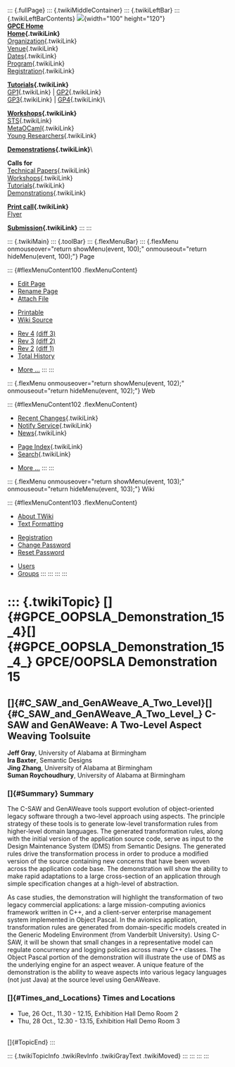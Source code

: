 ::: {.fullPage}
::: {.twikiMiddleContainer}
::: {.twikiLeftBar}
::: {.twikiLeftBarContents}
![](../pub/Gpce04/WebLeftBar/gpce-logo.jpg){width="100" height="120"}\
**[GPCE Home](http://www.gpce.org)**\
**[Home](WebHome){.twikiLink}**\
[Organization](ConferenceOrganization){.twikiLink}\
[Venue](ConferenceVenue){.twikiLink}\
[Dates](ImportantDates){.twikiLink}\
[Program](ConferenceProgram){.twikiLink}\
[Registration](ConferenceRegistration){.twikiLink}

**[Tutorials](GpceTutorials){.twikiLink}**\
[GP1](TutorialGP1){.twikiLink} \| [GP2](TutorialGP2){.twikiLink}\
[GP3](TutorialGP3){.twikiLink} \| [GP4](TutorialGP4){.twikiLink}\

**[Workshops](GpceWorkshops){.twikiLink}**\
[STS](STS){.twikiLink}\
[MetaOCaml](http://www.program-transformation.org/Gpce04/MetaOCaml){.twikiLink}\
[Young
Researchers](http://www.program-transformation.org/Gpce04/YoungResearchers){.twikiLink}

**[Demonstrations](GpceDemonstrations){.twikiLink}**\

**Calls for**\
[Technical Papers](CallForPapers){.twikiLink}\
[Workshops](CallForWorkshops){.twikiLink}\
[Tutorials](CallForTutorials){.twikiLink}\
[Demonstrations](CallForDemonstrations){.twikiLink}

**[Print call](PrintCall){.twikiLink}**\
[Flyer](http://www.cs.uu.nl/~visser/GPCE04-CfC.pdf)

**[Submission](ElectronicSubmission){.twikiLink}**
:::
:::

::: {.twikiMain}
::: {.toolBar}
::: {.flexMenuBar}
::: {.flexMenu onmouseover="return showMenu(event, 100);" onmouseout="return hideMenu(event, 100);"}
Page

::: {#flexMenuContent100 .flexMenuContent}
-   [Edit
    Page](http://www.program-transformation.org/edit/Gpce04/GpceDemo5?t=1536827625)
-   [Rename
    Page](http://www.program-transformation.org/rename/Gpce04/GpceDemo5)
-   [Attach
    File](http://www.program-transformation.org/attach/Gpce04/GpceDemo5)

<!-- -->

-   [Printable](http://www.program-transformation.org/view/Gpce04/GpceDemo5?skin=print.pattern)
-   [Wiki
    Source](http://www.program-transformation.org/view/Gpce04/GpceDemo5?skin=text&raw=on&contenttype=text/plain)

<!-- -->

-   [Rev
    4](http://www.program-transformation.org/view/Gpce04/GpceDemo5?rev=1.4)
    [(diff 3)](http://www.program-transformation.org/rdiff/Gpce04/GpceDemo5?rev1=1.4&rev2=1.3)
-   [Rev
    3](http://www.program-transformation.org/view/Gpce04/GpceDemo5?rev=1.3)
    [(diff 2)](http://www.program-transformation.org/rdiff/Gpce04/GpceDemo5?rev1=1.3&rev2=1.2)
-   [Rev
    2](http://www.program-transformation.org/view/Gpce04/GpceDemo5?rev=1.2)
    [(diff 1)](http://www.program-transformation.org/rdiff/Gpce04/GpceDemo5?rev1=1.2&rev2=1.1)
-   [Total
    History](http://www.program-transformation.org/rdiff/Gpce04/GpceDemo5)

<!-- -->

-   [More
    \...](http://www.program-transformation.org/oops/Gpce04/GpceDemo5?template=oopsmore&param1=1.4&param2=1.4)
:::
:::

::: {.flexMenu onmouseover="return showMenu(event, 102);" onmouseout="return hideMenu(event, 102);"}
Web

::: {#flexMenuContent102 .flexMenuContent}
-   [Recent Changes](WebChanges){.twikiLink}
-   [Notify Service](WebNotify){.twikiLink}
-   [News](WebNews){.twikiLink}

<!-- -->

-   [Page Index](WebIndex){.twikiLink}
-   [Search](WebSearch){.twikiLink}

<!-- -->

-   [More
    \...](http://www.program-transformation.org/oops/Gpce04/GpceDemo5?template=oopsmore&param1=1.4&param2=1.4)
:::
:::

::: {.flexMenu onmouseover="return showMenu(event, 103);" onmouseout="return hideMenu(event, 103);"}
Wiki

::: {#flexMenuContent103 .flexMenuContent}
-   [About
    TWiki](http://www.program-transformation.org/view/TWiki/WebHome)
-   [Text
    Formatting](http://www.program-transformation.org/view/TWiki/TextFormattingRules)

<!-- -->

-   [Registration](http://www.program-transformation.org/view/TWiki/TWikiRegistration)
-   [Change
    Password](http://www.program-transformation.org/view/TWiki/ChangePassword)
-   [Reset
    Password](http://www.program-transformation.org/view/TWiki/ResetPassword)

<!-- -->

-   [Users](http://www.program-transformation.org/view/Main/TWikiUsers)
-   [Groups](http://www.program-transformation.org/view/Main/TWikiGroups)
:::
:::
:::
:::

::: {.twikiTopic}
[]{#GPCE_OOPSLA_Demonstration_15_4}[]{#GPCE_OOPSLA_Demonstration_15_4_} GPCE/OOPSLA Demonstration 15
====================================================================================================

[]{#C_SAW_and_GenAWeave_A_Two_Level}[]{#C_SAW_and_GenAWeave_A_Two_Level_} C-SAW and GenAWeave: A Two-Level Aspect Weaving Toolsuite
-----------------------------------------------------------------------------------------------------------------------------------

**Jeff Gray**, University of Alabama at Birmingham\
**Ira Baxter**, Semantic Designs\
**Jing Zhang**, University of Alabama at Birmingham\
**Suman Roychoudhury**, University of Alabama at Birmingham

### []{#Summary} Summary

The C-SAW and GenAWeave tools support evolution of object-oriented
legacy software through a two-level approach using aspects. The
principle strategy of these tools is to generate low-level
transformation rules from higher-level domain languages. The generated
transformation rules, along with the initial version of the application
source code, serve as input to the Design Maintenance System (DMS) from
Semantic Designs. The generated rules drive the transformation process
in order to produce a modified version of the source containing new
concerns that have been woven across the application code base. The
demonstration will show the ability to make rapid adaptations to a large
cross-section of an application through simple specification changes at
a high-level of abstraction.

As case studies, the demonstration will highlight the transformation of
two legacy commercial applications: a large mission-computing avionics
framework written in C++, and a client-server enterprise management
system implemented in Object Pascal. In the avionics application,
transformation rules are generated from domain-specific models created
in the Generic Modeling Environment (from Vanderbilt University). Using
C-SAW, it will be shown that small changes in a representative model can
regulate concurrency and logging policies across many C++ classes. The
Object Pascal portion of the demonstration will illustrate the use of
DMS as the underlying engine for an aspect weaver. A unique feature of
the demonstration is the ability to weave aspects into various legacy
languages (not just Java) at the source level using GenAWeave.

### []{#Times_and_Locations} Times and Locations

-   Tue, 26 Oct., 11.30 - 12.15, Exhibition Hall Demo Room 2
-   Thu, 28 Oct., 12.30 - 13.15, Exhibition Hall Demo Room 3

\
[]{#TopicEnd}
:::

::: {.twikiTopicInfo .twikiRevInfo .twikiGrayText .twikiMoved}
:::
:::
:::
:::
